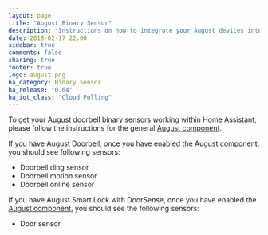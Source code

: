 ```yaml
---
layout: page
title: "August Binary Sensor"
description: "Instructions on how to integrate your August devices into Home Assistant."
date: 2018-02-17 22:00
sidebar: true
comments: false
sharing: true
footer: true
logo: august.png
ha_category: Binary Sensor
ha_release: "0.64"
ha_iot_class: "Cloud Polling"
---
```


To get your [August](http://august.com) doorbell binary sensors working within Home Assistant, please follow the instructions for the general [August component](/components/august/).

If you have August Doorbell, once you have enabled the [August component](/components/august/), you should see following sensors:

* Doorbell ding sensor
* Doorbell motion sensor
* Doorbell online sensor

If you have August Smart Lock with DoorSense, once you have enabled the [August component](/components/august/), you should see the following sensors:

* Door sensor
